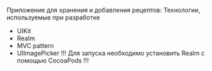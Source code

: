 Приложение для хранения и добавления рецептов:
Технологии, используемые при разработке
- UIKit
- Realm
- MVC pattern
- UIImagePicker
!!! Для запуска необходимо установить Realm с помощью CocoaPods !!!
